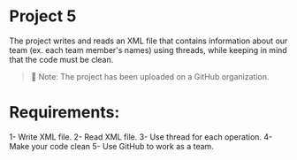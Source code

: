 # Project 5

The project writes and reads an XML file that contains information about our team (ex. each team member's names) using threads, while keeping in mind that the code must be clean. 

> 📝 Note: The project has been uploaded on a GitHub organization.

# Requirements:

1- Write XML file.
2- Read XML file.
3- Use thread for each operation.
4- Make your code clean
5- Use GitHub to work as a team.
